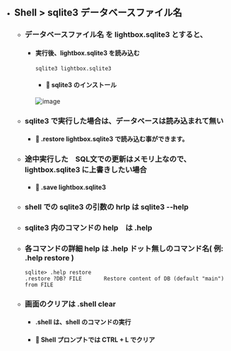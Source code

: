 - ## Shell > sqlite3 データベースファイル名

  - ### データベースファイル名 を lightbox.sqlite3 とすると、
    - #### 実行後、lightbox.sqlite3 を読み込む
      ```
      sqlite3 lightbox.sqlite3
      ```
      - #### 🔴 sqlite3 のインストール 
      ![image](https://github.com/winofsql/REPLIT-Java-PHP-js-Python/assets/1501327/f4dbd672-09fe-496f-9490-3f71b6f0a283)


  - ### sqlite3 で実行した場合は、データベースは読み込まれて無い
    - #### 🔴 .restore lightbox.sqlite3 で読み込む事ができます。

  - ### 途中実行した　SQL文での更新はメモリ上なので、lightbox.sqlite3 に上書きしたい場合
    - #### 🔴 .save lightbox.sqlite3

  - ### shell での sqlite3 の引数の hrlp は sqlite3 --help
  - ### sqlite3 内のコマンドの help　は .help
  - ### 各コマンドの詳細 help は .help ドット無しのコマンド名( 例: .help restore )
    ```
    sqlite> .help restore
    .restore ?DB? FILE       Restore content of DB (default "main") from FILE
    ``` 
  - ### 画面のクリアは .shell clear
    - #### .shell は、shell のコマンドの実行
    - #### 🔴 Shell プロンプトでは CTRL + L でクリア
